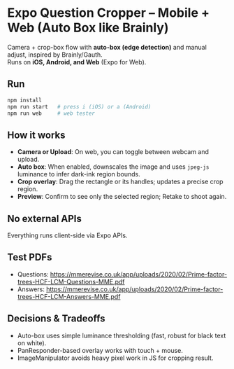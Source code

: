 
# Expo Question Cropper – Mobile + Web (Auto Box like Brainly)

Camera + crop-box flow with **auto-box (edge detection)** and manual adjust, inspired by Brainly/Gauth.  
Runs on **iOS, Android, and Web** (Expo for Web).

## Run
```bash
npm install
npm run start   # press i (iOS) or a (Android)
npm run web     # web tester
```

## How it works
- **Camera or Upload**: On web, you can toggle between webcam and upload.
- **Auto box**: When enabled, downscales the image and uses `jpeg-js` luminance to infer dark-ink region bounds.
- **Crop overlay**: Drag the rectangle or its handles; updates a precise crop region.
- **Preview**: Confirm to see only the selected region; Retake to shoot again.

## No external APIs
Everything runs client-side via Expo APIs.

## Test PDFs
- Questions: https://mmerevise.co.uk/app/uploads/2020/02/Prime-factor-trees-HCF-LCM-Questions-MME.pdf
- Answers:   https://mmerevise.co.uk/app/uploads/2020/02/Prime-factor-trees-HCF-LCM-Answers-MME.pdf

## Decisions & Tradeoffs
- Auto-box uses simple luminance thresholding (fast, robust for black text on white).
- PanResponder-based overlay works with touch + mouse.
- ImageManipulator avoids heavy pixel work in JS for cropping result.
